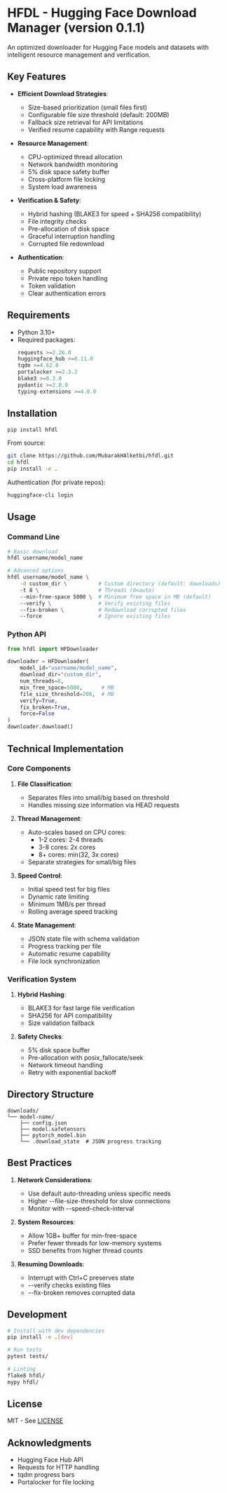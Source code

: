 # HFDL - Hugging Face Download Manager (version 0.1.1)

An optimized downloader for Hugging Face models and datasets with intelligent resource management and verification.

## Key Features

- **Efficient Download Strategies**:
  - Size-based prioritization (small files first)
  - Configurable file size threshold (default: 200MB)
  - Fallback size retrieval for API limitations
  - Verified resume capability with Range requests

- **Resource Management**:
  - CPU-optimized thread allocation
  - Network bandwidth monitoring
  - 5% disk space safety buffer
  - Cross-platform file locking
  - System load awareness

- **Verification & Safety**:
  - Hybrid hashing (BLAKE3 for speed + SHA256 compatibility)
  - File integrity checks
  - Pre-allocation of disk space
  - Graceful interruption handling
  - Corrupted file redownload

- **Authentication**:
  - Public repository support
  - Private repo token handling
  - Token validation
  - Clear authentication errors

## Requirements

- Python 3.10+
- Required packages:
  ```python
  requests >=2.26.0
  huggingface_hub >=0.11.0
  tqdm >=4.62.0
  portalocker >=2.3.2
  blake3 >=0.3.0
  pydantic >=2.0.0
  typing-extensions >=4.0.0
  ```

## Installation

```bash
pip install hfdl
```

From source:
```bash
git clone https://github.com/MubarakHAlketbi/hfdl.git
cd hfdl
pip install -e .
```

Authentication (for private repos):
```bash
huggingface-cli login
```

## Usage

### Command Line

```bash
# Basic download
hfdl username/model_name

# Advanced options
hfdl username/model_name \
    -d custom_dir \          # Custom directory (default: downloads)
    -t 8 \                   # Threads (0=auto)
    --min-free-space 5000 \  # Minimum free space in MB (default)
    --verify \               # Verify existing files
    --fix-broken \           # Redownload corrupted files
    --force                  # Ignore existing files
```

### Python API

```python
from hfdl import HFDownloader

downloader = HFDownloader(
    model_id="username/model_name",
    download_dir="custom_dir",
    num_threads=8,
    min_free_space=5000,      # MB
    file_size_threshold=200,  # MB
    verify=True,
    fix_broken=True,
    force=False
)
downloader.download()
```

## Technical Implementation

### Core Components

1. **File Classification**:
   - Separates files into small/big based on threshold
   - Handles missing size information via HEAD requests

2. **Thread Management**:
   - Auto-scales based on CPU cores:
     - 1-2 cores: 2-4 threads
     - 3-8 cores: 2x cores
     - 8+ cores: min(32, 3x cores)
   - Separate strategies for small/big files

3. **Speed Control**:
   - Initial speed test for big files
   - Dynamic rate limiting
   - Minimum 1MB/s per thread
   - Rolling average speed tracking

4. **State Management**:
   - JSON state file with schema validation
   - Progress tracking per file
   - Automatic resume capability
   - File lock synchronization

### Verification System

1. **Hybrid Hashing**:
   - BLAKE3 for fast large file verification
   - SHA256 for API compatibility
   - Size validation fallback

2. **Safety Checks**:
   - 5% disk space buffer
   - Pre-allocation with posix_fallocate/seek
   - Network timeout handling
   - Retry with exponential backoff

## Directory Structure

```
downloads/
└── model-name/
    ├── config.json
    ├── model.safetensors
    ├── pytorch_model.bin
    └── .download_state  # JSON progress tracking
```

## Best Practices

1. **Network Considerations**:
   - Use default auto-threading unless specific needs
   - Higher --file-size-threshold for slow connections
   - Monitor with --speed-check-interval

2. **System Resources**:
   - Allow 1GB+ buffer for min-free-space
   - Prefer fewer threads for low-memory systems
   - SSD benefits from higher thread counts

3. **Resuming Downloads**:
   - Interrupt with Ctrl+C preserves state
   - --verify checks existing files
   - --fix-broken removes corrupted data

## Development

```bash
# Install with dev dependencies
pip install -e .[dev]

# Run tests
pytest tests/

# Linting
flake8 hfdl/
mypy hfdl/
```

## License

MIT - See [LICENSE](LICENSE)

## Acknowledgments

- Hugging Face Hub API
- Requests for HTTP handling
- tqdm progress bars
- Portalocker for file locking